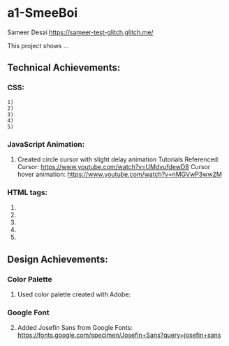 # a1-SmeeBoi
Sameer Desai https://sameer-test-glitch.glitch.me/

This project shows ...


## Technical Achievements:

### CSS:
    1)
    2)
    3)
    4)
    5)

### JavaScript Animation:
1) Created circle cursor with slight delay animation
    Tutorials Referenced:
    Cursor: https://www.youtube.com/watch?v=UMdvufdewD8
    Cursor hover animation: https://www.youtube.com/watch?v=nMGVwP3ww2M


### HTML tags:
1)
2)
3)
4)
5)



## Design Achievements:

### Color Palette
1) Used color palette created with Adobe:

### Google Font
2) Added Josefin Sans from Google Fonts: https://fonts.google.com/specimen/Josefin+Sans?query=josefin+sans



